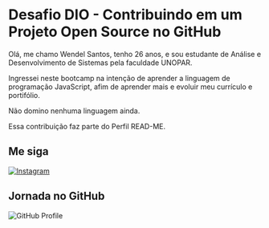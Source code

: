 # Desafio DIO - Contribuindo em um Projeto Open Source no GitHub

Olá, me chamo Wendel Santos, tenho 26 anos, e sou estudante de Análise e Desenvolvimento de Sistemas pela faculdade UNOPAR.

Ingressei neste bootcamp na intenção de aprender a linguagem de programação JavaScript, afim de aprender mais e evoluir meu currículo e portifólio.

Não domino nenhuma linguagem ainda.

Essa contribuição faz parte do Perfil READ-ME.

## Me siga 

[![Instagram](https://img.shields.io/badge/Instagram-000?style=for-the-badge&logo=instagram)](https://www.instagram.com/dellfps/)

## Jornada no GitHub

![GitHub Profile](https://github.com/dellstark)
